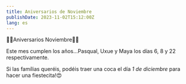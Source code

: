 ```yaml
---
title: Aniversarios de Noviembre
publishDate: 2023-11-02T15:12:00Z
lang: es
---
```


🎂🎂Aniversarios Noviembre🎂🎂

Este mes cumplen los años...Pasqual, Uxue y Maya los días 6, 8 y 22 respectivamente.

Si las famílias queréis, podéis traer una coca el día _1 de diciembre_ para hacer una fiestecita!😍
